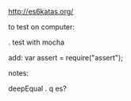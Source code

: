 

http://es6katas.org/


to test on computer:

. test with mocha

add:
  var assert = require("assert");


notes:

deepEqual
  . q es?
  
